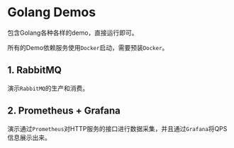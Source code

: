 # Golang Demos
包含Golang各种各样的demo，直接运行即可。



所有的Demo依赖服务使用`Docker`启动，需要预装`Docker`。



## 1. RabbitMQ

演示`RabbitMQ`的生产和消费。


## 2. Prometheus + Grafana

演示通过`Prometheus`对HTTP服务的接口进行数据采集，并且通过`Grafana`将QPS信息展示出来。


